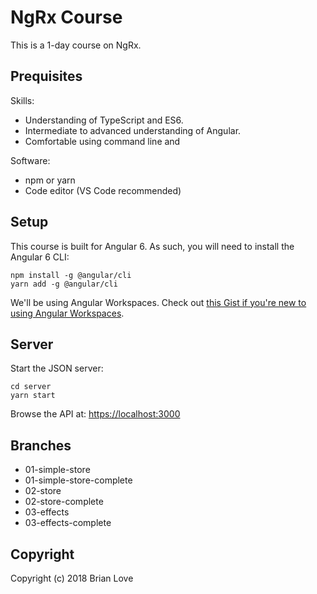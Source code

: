 # NgRx Course

This is a 1-day course on NgRx.

## Prequisites

Skills:

* Understanding of TypeScript and ES6.
* Intermediate to advanced understanding of Angular.
* Comfortable using command line and 

Software:

* npm or yarn
* Code editor (VS Code recommended)

## Setup

This course is built for Angular 6.
As such, you will need to install the Angular 6 CLI:

```
npm install -g @angular/cli
yarn add -g @angular/cli
```

We'll be using Angular Workspaces.
Check out [this Gist if you're new to using Angular Workspaces](https://gist.github.com/blove/11ee297ec2e0d8940b0bb04e53ee76ca).

## Server

Start the JSON server:

```
cd server
yarn start
```

Browse the API at: [https://localhost:3000](https://localhost:3000)

## Branches

* 01-simple-store
* 01-simple-store-complete
* 02-store
* 02-store-complete
* 03-effects
* 03-effects-complete

## Copyright

Copyright (c) 2018 Brian Love